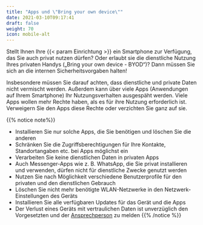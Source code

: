 ```yaml
---
title: "Apps und \"Bring your own device\""
date: 2021-03-10T09:17:41
draft: false
weight: 70
icon: mobile-alt
---
```

Stellt Ihnen Ihre {{< param Einrichtung >}} ein Smartphone zur Verfügung, das Sie auch privat nutzen dürfen? Oder erlaubt sie die dienstliche Nutzung Ihres privaten Handys („Bring your own device - BYOD“)? Dann müssen Sie sich an die internen Sicherheitsvorgaben halten!

Insbesondere müssen Sie darauf achten, dass dienstliche und private Daten nicht vermischt werden. Außerdem kann über viele Apps (Anwendungen auf Ihrem Smartphone) Ihr Nutzungsverhalten ausgespäht werden. Viele Apps wollen mehr Rechte haben, als es für ihre Nutzung erforderlich ist. Verweigern Sie den Apps diese Rechte oder verzichten Sie ganz auf sie.

{{% notice note%}}
- Installieren Sie nur solche Apps, die Sie benötigen und löschen Sie die anderen
- Schränken Sie die Zugriffsberechtigungen für Ihre Kontakte, Standortangaben etc. bei Apps möglichst ein
- Verarbeiten Sie keine dienstlichen Daten in privaten Apps
- Auch Messenger-Apps wie z. B. WhatsApp, die Sie privat installieren und verwenden, dürfen nicht für dienstliche Zwecke genutzt werden
- Nutzen Sie nach Möglichkeit verschiedene Benutzerprofile für den privaten und den dienstlichen Gebrauch
- Löschen Sie nicht mehr benötigte WLAN-Netzwerke in den Netzwerk-Einstellungen des Geräts
- Installieren Sie alle verfügbaren Updates für das Gerät und die Apps
- Der Verlust eines Geräts mit vertraulichen Daten ist unverzüglich den Vorgesetzten und der [Ansprechperson](/ansprechpersonen/) zu melden
{{% /notice %}}
